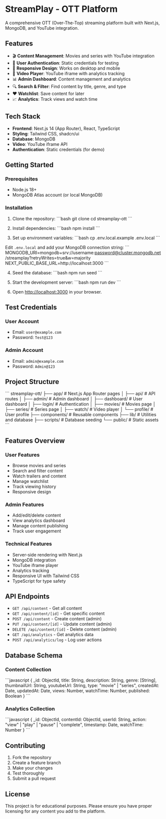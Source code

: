 # StreamPlay - OTT Platform

A comprehensive OTT (Over-The-Top) streaming platform built with Next.js, MongoDB, and YouTube integration.

## Features

- 🎬 **Content Management**: Movies and series with YouTube integration
- 👤 **User Authentication**: Static credentials for testing
- 📱 **Responsive Design**: Works on desktop and mobile
- 🎥 **Video Player**: YouTube iframe with analytics tracking
- 📊 **Admin Dashboard**: Content management and analytics
- 🔍 **Search & Filter**: Find content by title, genre, and type
- ❤️ **Watchlist**: Save content for later
- 📈 **Analytics**: Track views and watch time

## Tech Stack

- **Frontend**: Next.js 14 (App Router), React, TypeScript
- **Styling**: Tailwind CSS, shadcn/ui
- **Database**: MongoDB
- **Video**: YouTube iframe API
- **Authentication**: Static credentials (for demo)

## Getting Started

### Prerequisites

- Node.js 18+ 
- MongoDB Atlas account (or local MongoDB)

### Installation

1. Clone the repository:
\`\`\`bash
git clone <repository-url>
cd streamplay-ott
\`\`\`

2. Install dependencies:
\`\`\`bash
npm install
\`\`\`

3. Set up environment variables:
\`\`\`bash
cp .env.local.example .env.local
\`\`\`

Edit `.env.local` and add your MongoDB connection string:
\`\`\`
MONGODB_URI=mongodb+srv://username:password@cluster.mongodb.net/streamplay?retryWrites=true&w=majority
NEXT_PUBLIC_BASE_URL=http://localhost:3000
\`\`\`

4. Seed the database:
\`\`\`bash
npm run seed
\`\`\`

5. Start the development server:
\`\`\`bash
npm run dev
\`\`\`

6. Open [http://localhost:3000](http://localhost:3000) in your browser.

## Test Credentials

### User Account
- Email: `user@example.com`
- Password: `Test@123`

### Admin Account
- Email: `admin@example.com`
- Password: `Admin@123`

## Project Structure

\`\`\`
streamplay-ott/
├── app/                    # Next.js App Router pages
│   ├── api/               # API routes
│   ├── admin/             # Admin dashboard
│   ├── dashboard/         # User dashboard
│   ├── login/             # Authentication
│   ├── movies/            # Movies page
│   ├── series/            # Series page
│   ├── watch/             # Video player
│   └── profile/           # User profile
├── components/            # Reusable components
├── lib/                   # Utilities and database
├── scripts/               # Database seeding
└── public/               # Static assets
\`\`\`

## Features Overview

### User Features
- Browse movies and series
- Search and filter content
- Watch trailers and content
- Manage watchlist
- Track viewing history
- Responsive design

### Admin Features
- Add/edit/delete content
- View analytics dashboard
- Manage content publishing
- Track user engagement

### Technical Features
- Server-side rendering with Next.js
- MongoDB integration
- YouTube iframe player
- Analytics tracking
- Responsive UI with Tailwind CSS
- TypeScript for type safety

## API Endpoints

- `GET /api/content` - Get all content
- `GET /api/content/[id]` - Get specific content
- `POST /api/content` - Create content (admin)
- `PUT /api/content/[id]` - Update content (admin)
- `DELETE /api/content/[id]` - Delete content (admin)
- `GET /api/analytics` - Get analytics data
- `POST /api/analytics/log` - Log user actions

## Database Schema

### Content Collection
\`\`\`javascript
{
  _id: ObjectId,
  title: String,
  description: String,
  genre: [String],
  thumbnailUrl: String,
  youtubeUrl: String,
  type: "movie" | "series",
  createdAt: Date,
  updatedAt: Date,
  views: Number,
  watchTime: Number,
  published: Boolean
}
\`\`\`

### Analytics Collection
\`\`\`javascript
{
  _id: ObjectId,
  contentId: ObjectId,
  userId: String,
  action: "view" | "play" | "pause" | "complete",
  timestamp: Date,
  watchTime: Number
}
\`\`\`

## Contributing

1. Fork the repository
2. Create a feature branch
3. Make your changes
4. Test thoroughly
5. Submit a pull request

## License

This project is for educational purposes. Please ensure you have proper licensing for any content you add to the platform.
